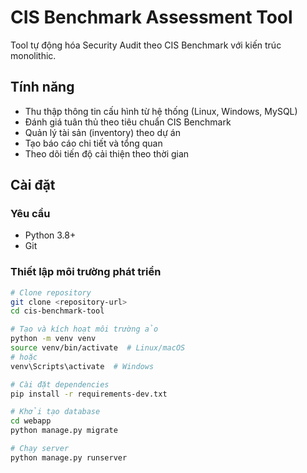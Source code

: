 # CIS Benchmark Assessment Tool

Tool tự động hóa Security Audit theo CIS Benchmark với kiến trúc monolithic.

## Tính năng

- Thu thập thông tin cấu hình từ hệ thống (Linux, Windows, MySQL)
- Đánh giá tuân thủ theo tiêu chuẩn CIS Benchmark
- Quản lý tài sản (inventory) theo dự án
- Tạo báo cáo chi tiết và tổng quan
- Theo dõi tiến độ cải thiện theo thời gian

## Cài đặt

### Yêu cầu

- Python 3.8+
- Git

### Thiết lập môi trường phát triển

```bash
# Clone repository
git clone <repository-url>
cd cis-benchmark-tool

# Tạo và kích hoạt môi trường ảo
python -m venv venv
source venv/bin/activate  # Linux/macOS
# hoặc
venv\Scripts\activate  # Windows

# Cài đặt dependencies
pip install -r requirements-dev.txt

# Khởi tạo database
cd webapp
python manage.py migrate

# Chạy server
python manage.py runserver
